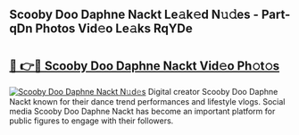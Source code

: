 ## Scooby Doo Daphne Nackt Le𝚊k𝚎d N𝚞𝚍es - Part-qDn Photos Vid𝚎o Le𝚊ks RqYDe

# <h2><a href="http://fb9lgsj.evod.top/?m=Scooby+Doo+Daphne+Nackt">🔗 👉🔴 Scooby Doo Daphne Nackt Vid𝚎o Ph𝚘t𝚘s</a></h2>

[![Scooby Doo Daphne Nackt N𝚞d𝚎s](https://i.imgur.com/8V9OHl7.gif)](http://fb9lgsj.evod.top/?m=Scooby+Doo+Daphne+Nackt)
Digital creator Scooby Doo Daphne Nackt known for their dance trend performances and lifestyle vlogs. Social media Scooby Doo Daphne Nackt has become an important platform for public figures to engage with their followers. 
